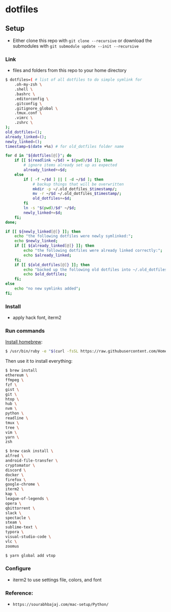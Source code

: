 # dotfiles

## Setup

- Either clone this repo with `git clone --recursive` or download the submodules
  with `git submodule update --init --recursive`

### Link

- files and folders from this repo to your home directory

```bash
$ dotfiles=( # list of all dotfiles to do simple symlink for
    .oh-my-zsh \
    .shell \
    .bashrc \
    .editorconfig \
    .gitconfig \
    .gitignore_global \
    .tmux.conf \
    .vimrc \
    .zshrc \
);
old_dotfiles=();
already_linked=();
newly_linked=();
timestamp=$(date +%s) # for old_dotfiles folder name

for d in "${dotfiles[@]}"; do
    if [[ $(readlink ~/$d) = $(pwd)/$d ]]; then
        # ignore items already set up as expected
        already_linked+=$d;
    else
        if [ -f ~/$d ] || [ -d ~/$d ]; then
            # backup things that will be overwritten
            mkdir -p ~/.old_dotfiles_$timestamp/;
            mv -r ~/$d ~/.old_dotfiles_$timestamp/;
            old_dotfiles+=$d;
        fi
        ln -s "$(pwd)/$d" ~/$d;
        newly_linked+=$d;
    fi;
done;

if [[ ${newly_linked[@]} ]]; then
    echo "the following dotfiles were newly symlinked:";
    echo $newly_linked;
    if [[ ${already_linked[@]} ]]; then
        echo "the following dotfiles were already linked correctly:";
        echo $already_linked;
    fi;
    if [[ ${old_dotfiles[@]} ]]; then
        echo "backed up the following old dotfiles into ~/.old_dotfiles_$timestamp:";
        echo $old_dotfiles;
    fi;
else
    echo "no new symlinks added";
fi;
```

### Install

- apply hack font, iterm2

### Run commands

[Install homebrew](https://brew.sh/):

```bash
$ /usr/bin/ruby -e "$(curl -fsSL https://raw.githubusercontent.com/Homebrew/install/master/install)"
```

Then use it to install everything:

```bash
$ brew install
ethereum \
ffmpeg \
fzf \
gist \
git \
htop \
hub \
nvm \
python \
readline \
tmux \
tree \
vim \
yarn \
zsh
```

```bash
$ brew cask install \
alfred \
android-file-transfer \
cryptomator \
discord \
docker \
firefox \
google-chrome \
iterm2 \
kap \
league-of-legends \
opera \
qbittorrent \
slack \
spectacle \
steam \
sublime-text \
typora \
visual-studio-code \
vlc \
zoomus
```

```bash
$ yarn global add vtop
```

### Configure

- iterm2 to use settings file, colors, and font

### Reference:

- `https://sourabhbajaj.com/mac-setup/Python/`
